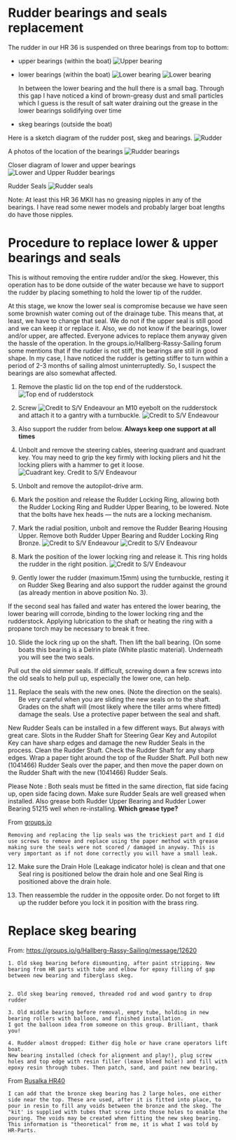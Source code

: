 # Rudder bearings and seals replacement

The rudder in our HR 36 is suspended on three bearings from top to bottom:
- upper bearings (within the boat)
![Upper bearing](../images/upper-bearing-la-fortuna.jpg)
- lower bearings (within the boat)
![Lower bearing](../images/lower-bearing-la-fortuna.jpg)
![Lower bearing](../images/lower-bearing-2-la-fortuna.jpg)

  In between the lower bearing and the hull there is a small bag. Through this
  gap I have noticed a kind of brown-greasy dust and small particles which
  I guess is the result of salt water draining out the grease in the lower bearings
  solidifying over time
  
- skeg bearings (outside the boat)

Here is a sketch diagram of the rudder post, skeg and bearings.
![Rudder](../images/rudder-post-skeg.png)

A photos of the location of the bearings
![Rudder bearings](../images/rudder-bearings.png)

Closer diagram of lower and upper bearings
![Lower and Upper Rudder bearings](../images/lower-upper-bearings-assembly.png)

Rudder Seals
![Rudder seals](../images/SimmerBearingRudder.jpeg)

Note: At least this HR 36 MKII has no greasing nipples in any of the bearings. I have read some newer models and probably larger boat lengths do have those nipples.

# Procedure to replace lower & upper bearings and seals

This is without removing the entire rudder and/or the skeg. However, this operation has to be done outside of the water because we have to support the rudder by placing something to hold the lower tip of the rudder.

At this stage, we know the lower seal is compromise because we have seen some brownish water coming out of the drainage tube. This means that, at least, we have to change that seal. We do not if the upper seal is still good and we can keep it or replace it. Also, we do not know if the bearings, lower and/or upper, are affected. Everyone advices to replace them anyway given the hassle of the operation.
In the groups.io/Hallberg-Rassy-Sailing forum some mentions that if the rudder is not stiff, the bearings are still in good shape. In my case, I have noticed the rudder is getting stiffer to turn within a period of 2-3 months of sailing almost uninterruptedly. So, I suspect the bearings are also somewhat affected.



1. Remove the plastic lid on the top end of the rudderstock.
![Top end of rudderstock](../images/0.jpg)

2. Screw ![Credit to S/V Endeavour](../images/1.jpg) an M10 eyebolt on the rudderstock and attach it to a gantry with a turnbuckle.
![Credit to S/V Endeavour](../images/gantry.jpg)

3. Also support the rudder from below. **Always keep one support at all times**

4. Unbolt and remove the steering cables, steering quadrant and quadrant key. You may need to grip the key firmly with locking pliers and hit the locking pliers with a hammer to get it loose.
![Cuadrant key. Credit to S/V Endeavour](../images/2.jpg)

5. Unbolt and remove the autopilot-drive arm.

6. Mark the position and release the Rudder Locking Ring, allowing both the Rudder Locking Ring and Rudder Upper Bearing, to be lowered. Note that the bolts have hex heads — the nuts are a locking mechanism.

7. Mark the radial position, unbolt and remove the Rudder Bearing Housing Upper. Remove both Rudder Upper Bearing and Rudder Locking Ring Bronze.
![Credit to S/V Endeavour](../images/1-1.jpg)
![Credit to S/V Endeavour](../images/2-1.jpg)

8. Mark the position of the lower locking ring and release it. This ring holds
the rudder in the right position.
![Credit to S/V Endeavour](../images/2.jpg)

9. Gently lower the rudder (maximum.15mm) using the turnbuckle, resting it on Rudder Skeg Bearing and also support the rudder against the ground (as already mention in above position No. 3).

If the second seal has failed and water has entered the lower bearing, the lower bearing will corrode, binding to the lower locking ring and the rudderstock. Applying lubrication to the shaft or heating the ring with a propane torch may be necessary to break it free.

10. Slide the lock ring up on the shaft. Then lift the ball bearing. (On some boats this bearing is a Delrin plate (White plastic material). Underneath you will see the two seals.

Pull out the old simmer seals. If difficult, screwing down a few screws into the old seals to help pull up, especially the lower one, can help.

11. Replace the seals with the new ones. (Note the direction on the seals). Be very careful when you are sliding the new seals on to the shaft. Grades on the shaft will (most likely where the tiller arms where fitted) damage the seals. Use a protective paper between the seal and shaft.

 New Rudder Seals can be installed in a few different ways. But always with great care. Slots in the Rudder Shaft for Steering Gear Key and Autopilot Key can have sharp edges and damage the new Rudder Seals in the process. Clean the Rudder Shaft. Check the Rudder Shaft for any sharp edges. Wrap a paper tight around the top of the Rudder Shaft. Pull both new (1041466) Rudder Seals over the paper, and then move the paper down on the Rudder Shaft with the new (1041466) Rudder Seals.

Please Note : Both seals must be fitted in the same direction, flat side facing up, open side facing down. Make sure Rudder Seals are well greased when installed. Also grease both Rudder Upper Bearing and Rudder Lower Bearing 51215 well when re-installing. **Which grease type?**

From [groups.io](https://groups.io/g/Hallberg-Rassy-Sailing/message/18437)
```
Removing and replacing the lip seals was the trickiest part and I did use screws to remove and replace using the paper method with grease making sure the seals were not scored / damaged in anyway. This is very important as if not done correctly you will have a small leak.
```

12. Make sure the Drain Hole (Leakage indicator hole) is clean and that one Seal ring is positioned below the drain hole and one Seal Ring is positioned above the drain hole.

13. Then reassemble the rudder in the opposite order. Do not forget to lift up the rudder before you lock it in position with the brass ring.


# Replace skeg bearing

From: https://groups.io/g/Hallberg-Rassy-Sailing/message/12620
```
1. Old skeg bearing before dismounting, after paint stripping. New bearing from HR parts with tube and elbow for epoxy filling of gap between new bearing and fiberglass skeg.


2. Old skeg bearing removed, threaded rod and wood gantry to drop rudder

3. Old middle bearing before removal, empty tube, holding in new bearing rollers with balloon, and finished installation.
I got the balloon idea from someone on this group. Brilliant, thank you!

4. Rudder almost dropped: Either dig hole or have crane operators lift boat.
New bearing installed (check for alignment and play!), plug screw holes and top edge with resin filler (leave bleed hole!) and fill with epoxy resin through tubes. Then patch, sand, and paint new bearing.
```

From [Rusalka HR40](https://groups.io/g/Hallberg-Rassy-Sailing/message/12624)
```
I can add that the bronze skeg bearing has 2 large holes, one either side near the top. These are used, after it is fitted into place, to pour in resin to fill any voids between the bronze and the skeg. The "kit' is supplied with tubes that screw into those holes to enable the pouring. The voids may be created when fitting the new skeg bearing. This information is "theoretical" from me, it is what I was told by HR-Parts.
```
